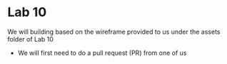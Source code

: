 # Lab 10

We will building based on the wireframe provided to us under the assets folder of Lab 10

-   We will first need to do a pull request (PR) from one of us
